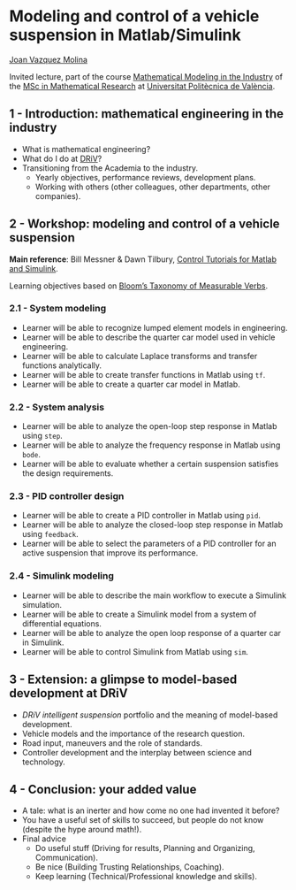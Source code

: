 # Modeling and control of a vehicle suspension in Matlab/Simulink

[Joan Vazquez Molina](http://www.linkedin.com/in/joanvazquez)

Invited lecture, part of the course [Mathematical Modeling in the Industry](https://www.upv.es/pls/oalu/sic_asi.Busca_Asi?p_codi=33202&p_caca=2017&P_IDIOMA=c&p_vista=MSE&p_tit=2199) of the [MSc in Mathematical Research](http://www.investmat.org/) at [Universitat Politècnica de València](http://www.upv.es/).

## 1 - Introduction: mathematical engineering in the industry
  * What is mathematical engineering?
  * What do I do at [DRiV](https://www.driv.com/)?
  * Transitioning from the Academia to the industry.
     * Yearly objectives, performance reviews, development plans.
     * Working with others (other colleagues, other departments, other companies).
    
## 2 - Workshop: modeling and control of a vehicle suspension

**Main reference**: Bill Messner & Dawn Tilbury, [Control Tutorials for Matlab and Simulink](http://ctms.engin.umich.edu/CTMS/index.php?example=Suspension&section=SystemModeling).

Learning objectives based on [Bloom’s Taxonomy of Measurable Verbs](aux/BloomTaxonomy.pdf).
  
### 2.1 - System modeling
  * Learner will be able to recognize lumped element models in engineering.
  * Learner will be able to describe the quarter car model used in vehicle engineering.
  * Learner will be able to calculate Laplace transforms and transfer functions analytically.
  * Learner will be able to create transfer functions in Matlab using `tf`.
  * Learner will be able to create a quarter car model in Matlab.

### 2.2 - System analysis
  * Learner will be able to analyze the open-loop step response in Matlab using `step`.
  * Learner will be able to analyze the frequency response in Matlab using `bode`.
  * Learner will be able to evaluate whether a certain suspension satisfies the design requirements.

### 2.3 - PID controller design
  * Learner will be able to create a PID controller in Matlab using `pid`.
  * Learner will be able to analyze the closed-loop step response in Matlab using `feedback`.
  * Learner will be able to select the parameters of a PID controller for an active suspension that improve its performance.

### 2.4 - Simulink modeling
  * Learner will be able to describe the main workflow to execute a Simulink simulation.
  * Learner will be able to create a Simulink model from a system of differential equations.
  * Learner will be able to analyze the open loop response of a quarter car in Simulink.
  * Learner will be able to control Simulink from Matlab using `sim`.

## 3 - Extension: a glimpse to model-based development at DRiV
  * *DRiV intelligent suspension* portfolio and the meaning of model-based development.
  * Vehicle models and the importance of the research question.
  * Road input, maneuvers and the role of standards.
  * Controller development and the interplay between science and technology.

## 4 - Conclusion: your added value
  * A tale: what is an inerter and how come no one had invented it before?
  * You have a useful set of skills to succeed, but people do not know (despite the hype around math!).
  * Final advice
    * Do useful stuff (Driving for results, Planning and Organizing, Communication).
    * Be nice (Building Trusting Relationships, Coaching).
    * Keep learning (Technical/Professional knowledge and skills).
